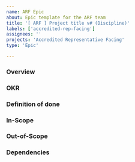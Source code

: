```yaml
---
name: ARF Epic
about: Epic template for the ARF team
title: '[ ARF ] Project title v# (Discipline)'
labels: ['accredited-rep-facing']
assignees: ''
projects: 'Accredited Representative Facing'
type: 'Epic'

---
```


### Overview
<!-- Brief description of the epic's purpose and scope -->

### OKR
<!-- Which Objective / Key Result does this epic push forward? -->

### Definition of done
<!-- What must be true in order for you to consider this epic complete? -->

### In-Scope
<!-- List of features, user stories, or tasks that are included in this epic -->

### Out-of-Scope
<!-- Clarification of what is not included in this epic -->

### Dependencies
<!-- Any dependencies or prerequisites for this epic -->
